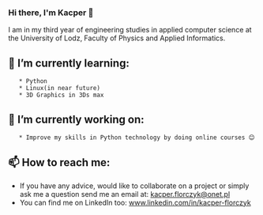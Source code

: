 ### Hi there, I'm Kacper 👋

I am in my third year of engineering studies in applied computer science at the University of Lodz, Faculty of Physics and Applied Informatics.

## 🌱 I’m currently learning:
       * Python
       * Linux(in near future)
       * 3D Graphics in 3Ds max
## 🔭 I’m currently working on:
       * Improve my skills in Python technology by doing online courses 😊
## 📫 How to reach me:
* If you have any advice, would like to collaborate on a project or simply ask me a question send me an email at: kacper.florczyk@onet.pl
* You can find me on LinkedIn too: www.linkedin.com/in/kacper-florczyk
<!--
**KacFlor/KacFlor** is a ✨ _special_ ✨ repository because its `README.md` (this file) appears on your GitHub profile.

Here are some ideas to get you started:

- 🔭 I’m currently working on ...
- 🌱 I’m currently learning ...
- 👯 I’m looking to collaborate on ...
- 🤔 I’m looking for help with ...
- 💬 Ask me about ...
- 📫 How to reach me: ...
- 😄 Pronouns: ...
- ⚡ Fun fact: ...
-->
